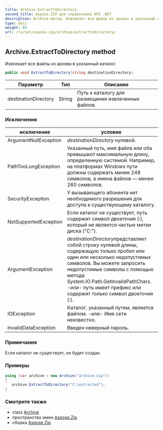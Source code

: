 ```yaml
---
title: Archive.ExtractToDirectory
second_title: Aspose.ZIP для справочника API .NET
description: Archive метод. Извлекает все файлы из архива в указанный каталог.
type: docs
weight: 80
url: /ru/net/aspose.zip/archive/extracttodirectory/
---
```

## Archive.ExtractToDirectory method

Извлекает все файлы из архива в указанный каталог.

```csharp
public void ExtractToDirectory(string destinationDirectory)
```

| Параметр | Тип | Описание |
| --- | --- | --- |
| destinationDirectory | String | Путь к каталогу для размещения извлеченных файлов. |

### Исключения

| исключение | условие |
| --- | --- |
| ArgumentNullException | *destinationDirectory* нулевой. |
| PathTooLongException | Указанный путь, имя файла или оба превышают максимальную длину, определенную системой. Например, на платформах Windows пути должны содержать менее 248 символов, а имена файлов — менее 260 символов. |
| SecurityException | У вызывающего абонента нет необходимого разрешения для доступа к существующему каталогу. |
| NotSupportedException | Если каталог не существует, путь содержит символ двоеточия (:), который не является частью метки диска ("C:\"). |
| ArgumentException | *destinationDirectory*представляет собой строку нулевой длины, содержащую только пробел или один или несколько недопустимых символов. Вы можете запросить недопустимые символы с помощью метода System.IO.Path.GetInvalidPathChars. -или- путь имеет префикс или содержит только символ двоеточия (:). |
| IOException | Каталог, указанный путем, является файлом. -или- Имя сети неизвестно. |
| InvalidDataException | Введен неверный пароль. |

### Примечания

Если каталог не существует, он будет создан.

### Примеры

```csharp
using (var archive = new Archive("archive.zip")) 
{ 
   archive.ExtractToDirectory("C:\extracted");
}
```

### Смотрите также

* class [Archive](../)
* пространство имен [Aspose.Zip](../../archive/)
* сборка [Aspose.Zip](../../../)


